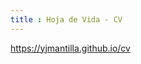 ```yaml
---
title : Hoja de Vida - CV
---
```


<html><body><script type='text/javascript'>window.location.href='https://yjmantilla.github.io/cv';</script><a href='https://yjmantilla.github.io/cv'>https://yjmantilla.github.io/cv</a></body></html>